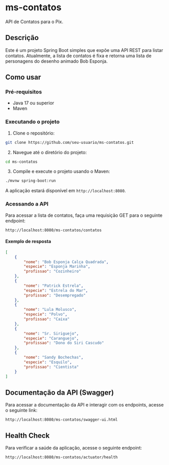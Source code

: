 # ms-contatos

API de Contatos para o Pix.

## Descrição

Este é um projeto Spring Boot simples que expõe uma API REST para listar contatos. Atualmente, a lista de contatos é fixa e retorna uma lista de personagens do desenho animado Bob Esponja.

## Como usar

### Pré-requisitos

- Java 17 ou superior
- Maven

### Executando o projeto

1. Clone o repositório:
```bash
git clone https://github.com/seu-usuario/ms-contatos.git
```

2. Navegue até o diretório do projeto:
```bash
cd ms-contatos
```

3. Compile e execute o projeto usando o Maven:
```bash
./mvnw spring-boot:run
```

A aplicação estará disponível em `http://localhost:8080`.

### Acessando a API

Para acessar a lista de contatos, faça uma requisição GET para o seguinte endpoint:

```
http://localhost:8080/ms-contatos/contatos
```

#### Exemplo de resposta

```json
[
    {
        "nome": "Bob Esponja Calça Quadrada",
        "especie": "Esponja Marinha",
        "profissao": "Cozinheiro"
    },
    {
        "nome": "Patrick Estrela",
        "especie": "Estrela do Mar",
        "profissao": "Desempregado"
    },
    {
        "nome": "Lula Molusco",
        "especie": "Polvo",
        "profissao": "Caixa"
    },
    {
        "nome": "Sr. Siriguejo",
        "especie": "Caranguejo",
        "profissao": "Dono do Siri Cascudo"
    },
    {
        "nome": "Sandy Bochechas",
        "especie": "Esquilo",
        "profissao": "Cientista"
    }
]
```

## Documentação da API (Swagger)

Para acessar a documentação da API e interagir com os endpoints, acesse o seguinte link:

```
http://localhost:8080/ms-contatos/swagger-ui.html
```

## Health Check

Para verificar a saúde da aplicação, acesse o seguinte endpoint:

```
http://localhost:8080/ms-contatos/actuator/health

```
